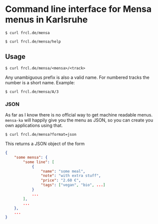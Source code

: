 # Command line interface for Mensa menus in Karlsruhe

    $ curl frcl.de/mensa

    $ curl frcl.de/mensa/help

## Usage

    $ curl frcl.de/mensa/<mensa>/<track>

Any unambiguous prefix is also a valid name.
For numbered tracks the number is a short name.
Example:

    $ curl frcl.de/mensa/A/3

### JSON
As far as I know there is no official way to get machine readable menus.
`mensa-ka` will happily give you the menu as JSON,
so you can create you own applications using that.

    $ curl frcl.de/mensa?format=json

This returns a JSON object of the form
```json
{
    "some mensa": {
        "some line": [
            {
                "name": "some meal",
                "note": "with extra stuff",
                "price": "2.60 €",
                "tags": ["vegan", "bio", ...]
            }
            ...
        ],
        ...
    },
    ...
}
```
